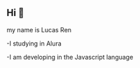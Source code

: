 ## Hi 👋

my name is Lucas Ren 

-I studying in Alura

-I am developing in the Javascript language


